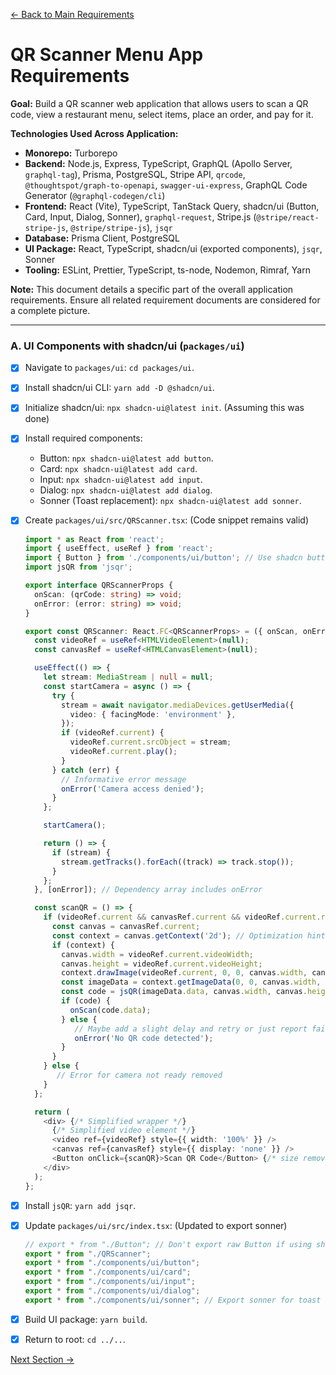 [<- Back to Main Requirements](requirements.md)

# QR Scanner Menu App Requirements

**Goal:** Build a QR scanner web application that allows users to scan a QR code, view a restaurant menu, select items, place an order, and pay for it.

**Technologies Used Across Application:**

- **Monorepo:** Turborepo
- **Backend:** Node.js, Express, TypeScript, GraphQL (Apollo Server, `graphql-tag`), Prisma, PostgreSQL, Stripe API, `qrcode`, `@thoughtspot/graph-to-openapi`, `swagger-ui-express`, GraphQL Code Generator (`@graphql-codegen/cli`)
- **Frontend:** React (Vite), TypeScript, TanStack Query, shadcn/ui (Button, Card, Input, Dialog, Sonner), `graphql-request`, Stripe.js (`@stripe/react-stripe-js`, `@stripe/stripe-js`), `jsqr`
- **Database:** Prisma Client, PostgreSQL
- **UI Package:** React, TypeScript, shadcn/ui (exported components), `jsqr`, Sonner
- **Tooling:** ESLint, Prettier, TypeScript, ts-node, Nodemon, Rimraf, Yarn

**Note:** This document details a specific part of the overall application requirements. Ensure all related requirement documents are considered for a complete picture.

---

### A. UI Components with shadcn/ui (`packages/ui`)

- [x] Navigate to `packages/ui`: `cd packages/ui`.
- [x] Install shadcn/ui CLI: `yarn add -D @shadcn/ui`.
- [x] Initialize shadcn/ui: `npx shadcn-ui@latest init`. (Assuming this was done)
- [x] Install required components:
  - Button: `npx shadcn-ui@latest add button`.
  - Card: `npx shadcn-ui@latest add card`.
  - Input: `npx shadcn-ui@latest add input`.
  - Dialog: `npx shadcn-ui@latest add dialog`.
  - Sonner (Toast replacement): `npx shadcn-ui@latest add sonner`.
- [x] Create `packages/ui/src/QRScanner.tsx`: (Code snippet remains valid)

  ```typescript
  import * as React from 'react';
  import { useEffect, useRef } from 'react';
  import { Button } from './components/ui/button'; // Use shadcn button
  import jsQR from 'jsqr';

  export interface QRScannerProps {
    onScan: (qrCode: string) => void;
    onError: (error: string) => void;
  }

  export const QRScanner: React.FC<QRScannerProps> = ({ onScan, onError }) => {
    const videoRef = useRef<HTMLVideoElement>(null);
    const canvasRef = useRef<HTMLCanvasElement>(null);

    useEffect(() => {
      let stream: MediaStream | null = null;
      const startCamera = async () => {
        try {
          stream = await navigator.mediaDevices.getUserMedia({
            video: { facingMode: 'environment' },
          });
          if (videoRef.current) {
            videoRef.current.srcObject = stream;
            videoRef.current.play();
          }
        } catch (err) {
          // Informative error message
          onError('Camera access denied');
        }
      };

      startCamera();

      return () => {
        if (stream) {
          stream.getTracks().forEach((track) => track.stop());
        }
      };
    }, [onError]); // Dependency array includes onError

    const scanQR = () => {
      if (videoRef.current && canvasRef.current && videoRef.current.readyState === videoRef.current.HAVE_ENOUGH_DATA) {
        const canvas = canvasRef.current;
        const context = canvas.getContext('2d'); // Optimization hint removed
        if (context) {
          canvas.width = videoRef.current.videoWidth;
          canvas.height = videoRef.current.videoHeight;
          context.drawImage(videoRef.current, 0, 0, canvas.width, canvas.height);
          const imageData = context.getImageData(0, 0, canvas.width, canvas.height);
          const code = jsQR(imageData.data, canvas.width, canvas.height);
          if (code) {
            onScan(code.data);
          } else {
             // Maybe add a slight delay and retry or just report failure once
             onError('No QR code detected');
          }
        }
      } else {
         // Error for camera not ready removed
      }
    };

    return (
      <div> {/* Simplified wrapper */}
        {/* Simplified video element */}
        <video ref={videoRef} style={{ width: '100%' }} />
        <canvas ref={canvasRef} style={{ display: 'none' }} />
        <Button onClick={scanQR}>Scan QR Code</Button> {/* size removed */}
      </div>
    );
  };
  ```

- [x] Install `jsQR`: `yarn add jsqr`.
- [x] Update `packages/ui/src/index.tsx`: (Updated to export sonner)

  ```typescript
  // export * from "./Button"; // Don't export raw Button if using shadcn
  export * from "./QRScanner";
  export * from "./components/ui/button";
  export * from "./components/ui/card";
  export * from "./components/ui/input";
  export * from "./components/ui/dialog";
  export * from "./components/ui/sonner"; // Export sonner for toast notifications
  ```

- [x] Build UI package: `yarn build`.
- [x] Return to root: `cd ../..`.

[Next Section ->](reqs_IIB_frontend_gql.md)

